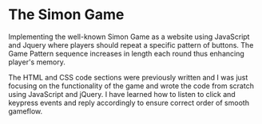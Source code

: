 # The Simon Game 
Implementing the well-known Simon Game as a website using JavaScript and Jquery where players should repeat a specific pattern of buttons. The Game Pattern sequence increases in length each round thus enhancing player's memory.

The HTML and CSS code sections were previously written and I was just focusing on the functionality of the game and wrote the code from scratch using JavaScript and jQuery. I have learned how to listen to click and keypress events and reply accordingly to ensure correct order of smooth gameflow.
